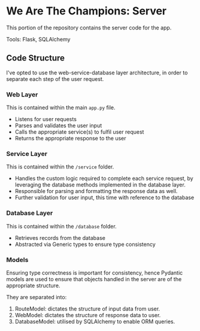 # We Are The Champions: Server

This portion of the repository contains the server code for the app.

Tools: Flask, SQLAlchemy

## Code Structure

I've opted to use the web-service-database layer architecture, in order to separate each step of the user request.

### Web Layer

This is contained within the main `app.py` file.

- Listens for user requests
- Parses and validates the user input
- Calls the appropriate service(s) to fulfil user request
- Returns the appropriate response to the user

### Service Layer

This is contained within the `/service` folder.

- Handles the custom logic required to complete each service request, by leveraging the database methods implemented in the database layer.
- Responsible for parsing and formatting the response data as well.
- Further validation for user input, this time with reference to the database

### Database Layer

This is contained within the `/database` folder.

- Retrieves records from the database
- Abstracted via Generic types to ensure type consistency

### Models

Ensuring type correctness is important for consistency, hence Pydantic models are used to ensure that objects handled in the server are of the appropriate structure.

They are separated into:

1. RouteModel: dictates the structure of input data from user.
2. WebModel: dictates the structure of response data to user.
3. DatabaseModel: utilised by SQLAlchemy to enable ORM queries.
